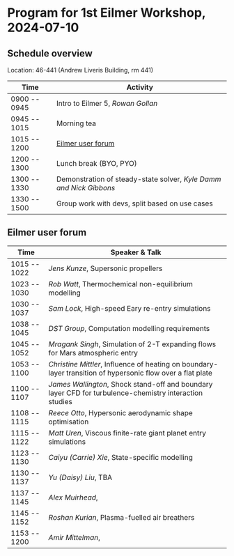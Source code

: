 # Program for 1st Eilmer Workshop, 2024-07-10

## Schedule overview

Location: 46-441 (Andrew Liveris Building, rm 441)

| Time           |  Activity                           |
| -------------- | ----------------------------------- |
| 0900 -- 0945   | Intro to Eilmer 5, *Rowan Gollan*   |
| 0945 -- 1015   | Morning tea                         |
| 1015 -- 1200   | [Eilmer user forum](#eilmer-user-forum)  |
| 1200 -- 1300   | Lunch break (BYO, PYO)              |
| 1300 -- 1330   | Demonstration of steady-state solver, *Kyle Damm and Nick Gibbons* |
| 1330 -- 1500   | Group work with devs, split based on use cases |

## Eilmer user forum

| Time           |  Speaker & Talk                     |
| -------------- | ----------------------------------- |
| 1015 -- 1022   | *Jens Kunze*, Supersonic propellers |
| 1023 -- 1030   | *Rob Watt*, Thermochemical non-equilibrium modelling         |
| 1030 -- 1037   | *Sam Lock*, High-speed Eary re-entry simulations |
| 1038 -- 1045   | *DST Group*, Computation modelling requirements |
| 1045 -- 1052   | *Mragank Singh*, Simulation of 2-T expanding flows for Mars atmospheric entry |
| 1053 -- 1100   | *Christine Mittler*, Influence of heating on boundary-layer transition of hypersonic flow over a flat plate |
| 1100 -- 1107   | *James Wallington*, Shock stand-off and boundary layer CFD for turbulence-chemistry interaction studies |
| 1108 -- 1115   | *Reece Otto*, Hypersonic aerodynamic shape optimisation |
| 1115 -- 1122   | *Matt Uren*, Viscous finite-rate giant planet entry simulations |
| 1123 -- 1130   | *Caiyu (Carrie) Xie*, State-specific modelling |
| 1130 -- 1137   | *Yu (Daisy) Liu*, TBA |
| 1137 -- 1145   | *Alex Muirhead*,   |
| 1145 -- 1152   | *Roshan Kurian*, Plasma-fuelled air breathers |
| 1153 -- 1200   | *Amir Mittelman*, |






